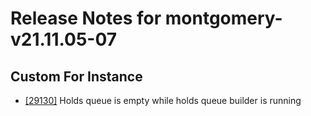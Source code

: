 
# Release Notes for montgomery-v21.11.05-07

## Custom For Instance

- [[29130]](http://bugs.koha-community.org/bugzilla3/show_bug.cgi?id=29130) Holds queue is empty while holds queue builder is running


